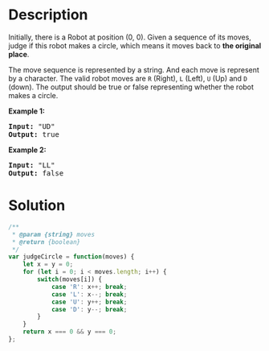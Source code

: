 # Description

Initially, there is a Robot at position (0, 0). Given a sequence of its moves, judge if this robot makes a circle, which means it moves back to **the original place**.

The move sequence is represented by a string. And each move is represent by a character. The valid robot moves are `R` (Right), `L` (Left), `U` (Up) and `D` (down). The output should be true or false representing whether the robot makes a circle.

**Example 1:**<br>
<pre>
<b>Input:</b> "UD"
<b>Output:</b> true
</pre>

**Example 2:**<br>
<pre>
<b>Input:</b> "LL"
<b>Output:</b> false
</pre>

# Solution
```javascript
/**
 * @param {string} moves
 * @return {boolean}
 */
var judgeCircle = function(moves) {
	let x = y = 0;
    for (let i = 0; i < moves.length; i++) {
		switch(moves[i]) {
			case 'R': x++; break;
			case 'L': x--; break;
			case 'U': y++; break;
			case 'D': y--; break;
		}
	}
	return x === 0 && y === 0;
};
```
